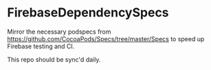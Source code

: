 # FirebaseDependencySpecs

Mirror the necessary podspecs from https://github.com/CocoaPods/Specs/tree/master/Specs to speed
up Firebase testing and CI.

This repo should be sync'd daily.  
